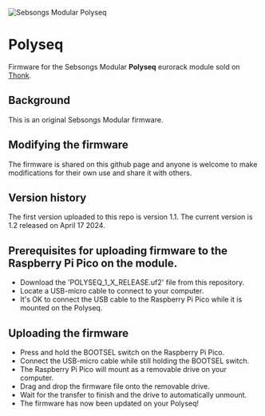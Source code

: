 ![Sebsongs Modular Polyseq](https://modular.sebsongs.com/wp-content/uploads/2023/05/Polyseq_cropped-141x300.png)

# Polyseq
Firmware for the Sebsongs Modular **Polyseq** eurorack module sold on [Thonk](https://www.thonk.co.uk/shop/sebsongs-polyseq/).

## Background
This is an original Sebsongs Modular firmware.

## Modifying the firmware
The firmware is shared on this github page and anyone is welcome to make modifications for their own use and share it with others.

## Version history
The first version uploaded to this repo is version 1.1.
The current version is 1.2 released on April 17 2024.

## Prerequisites for uploading firmware to the Raspberry Pi Pico on the module.
- Download the 'POLYSEQ_1_X_RELEASE.uf2' file from this repository.
- Locate a USB-micro cable to connect to your computer.
- It's OK to connect the USB cable to the Raspberry Pi Pico while it is mounted on the Polyseq.

## Uploading the firmware
- Press and hold the BOOTSEL switch on the Raspberry Pi Pico.
- Connect the USB-micro cable while still holding the BOOTSEL switch.
- The Raspberry Pi Pico will mount as a removable drive on your computer.
- Drag and drop the firmware file onto the removable drive.
- Wait for the transfer to finish and the drive to automatically unmount.
- The firmware has now been updated on your Polyseq!
